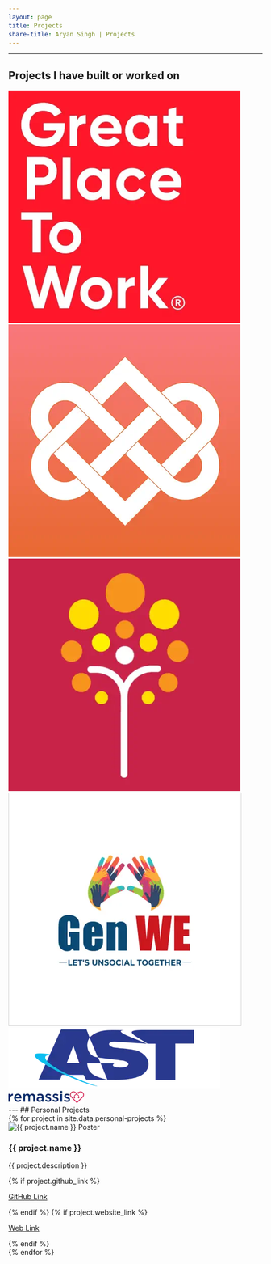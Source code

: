 ```yaml
---
layout: page
title: Projects
share-title: Aryan Singh | Projects
---
```


---

<h2 class="mb-0">Projects I have built or worked on</h2>

<div style="flex-direction:row;">
<a href="https://apps.apple.com/in/app/for-all-community/id1658745332" target="_blank" style="text-decoration: none;">
<img src="/assets/img/gptw_app_icon.webp" alt="FOR ALL COMMUNITY application icon" class="project-icon" />
</a>

<a href="https://apps.apple.com/in/app/travokarma/id1596474556" target="_blank" style="text-decoration: none;">
<img src="/assets/img/travokarma_app_icon.webp" alt="Travokarma application icon" class="project-icon" />
</a>

<a href="https://apps.apple.com/in/app/fikaa-investment-app-for-women/id1641668238" target="_blank" style="text-decoration: none;">
<img src="/assets/img/fikaa_app_icon.webp" alt="GenWE application icon" class="project-icon" />
</a>

<a href="https://apps.apple.com/in/app/genwe/id1537440686" target="_blank" style="text-decoration: none;">
<img src="/assets/img/genwe_app_icon.webp" alt="GenWE application icon" class="project-icon" style="border: 0.5px solid #d3d3d3;" />
</a>

<a href="https://www.asttaas.com/" target="_blank" style="text-decoration: none;">
<img src="/assets/img/ast_logo.webp" alt="AST TaaS Web Portal icon" class="project-icon" />
</a>

<a href="https://www.remassis.com/" target="_blank" style="text-decoration: none;">
<img src="/assets/img/remassis_logo.webp" alt="Remassis app icon" class="project-icon" />
</a>
</div>
---
## Personal Projects
<div class="personal-projects-container">
{% for project in site.data.personal-projects %}
<div class="custom-card">
  <img src="{{ project.image }}" alt="{{ project.name }} Poster" onclick="window.open(this.src)" style="cursor: pointer;" />
  <div class="custom-card-text-container">
    <h3>{{ project.name }}</h3>
    <p>{{ project.description }}</p>
    {% if project.github_link %}
      <a
        href="{{ project.github_link }}"
        class="d-flex flex-direction-row align-items-center mt-3 mb-2"
        ><i class="fab fa-github mr-1"></i>
        <p>GitHub Link</p>
        </a>
    {% endif %}
    {% if project.website_link %}
      <a
        href="{{ project.website_link }}"
        class="d-flex flex-direction-row align-items-center mt-3 mb-2"
        ><i class="fas fa-globe mr-1"></i>
        <p>Web Link</p>
        </a>
    {% endif %}
  </div>
</div>
{% endfor %}
</div>
